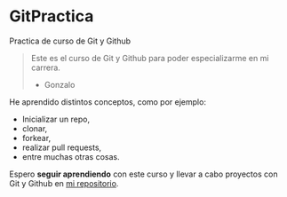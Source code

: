 # GitPractica
Practica de curso de Git y Github
> Este es el curso de Git y Github para poder especializarme en mi carrera.
> - Gonzalo 

He aprendido distintos conceptos, como por ejemplo:
* Inicializar un repo,
* clonar,
* forkear,
* realizar pull requests,
* entre muchas otras cosas.

Espero **seguir aprendiendo** con este curso y llevar a cabo proyectos con Git y Github en [mi repositorio](https://github.com/Gonzac96).